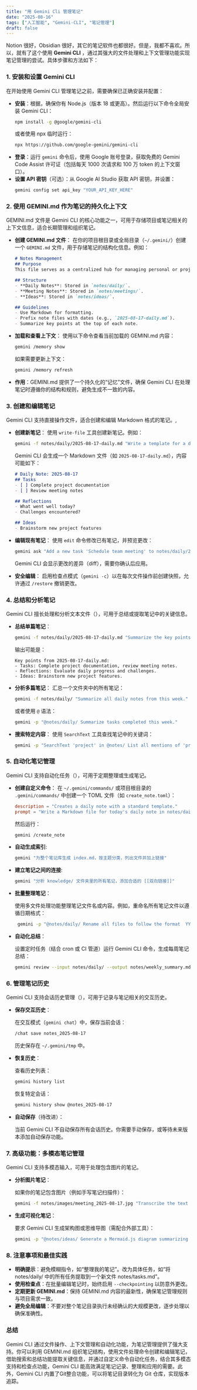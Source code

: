 ```yaml
---
title: "用 Gemini Cli 管理笔记"
date: "2025-08-16"
tags: ["人工智能", "Gemini-CLI", "笔记管理"]
draft: false
---
```


Notion 很好，Obsidian 很好，其它的笔记软件也都很好。但是，我都不喜欢。所以，就有了这个使用 **Gemini CLI** ，通过其强大的文件处理和上下文管理功能实现笔记管理的尝试。具体步骤和方法如下：

### 1. **安装和设置 Gemini CLI**

在开始使用 Gemini CLI 管理笔记之前，需要确保已正确安装并配置：
- **安装**：根据，确保你有 Node.js（版本 18 或更高）。然后运行以下命令全局安装 Gemini CLI：[](https://proflead.dev/posts/gemini-cli-tutorial/)
  ```bash
  npm install -g @google/gemini-cli
  ```
  或者使用 npx 临时运行：
  ```bash
  npx https://github.com/google-gemini/gemini-cli
  ```
- **登录**：运行 `gemini` 命令后，使用 Google 账号登录，获取免费的 Gemini Code Assist 许可证（包括每天 1000 次请求和 100 万 token 的上下文窗口）。
- **设置 API 密钥**（可选）：从 Google AI Studio 获取 API 密钥，并设置：
  ```bash
  gemini config set api_key "YOUR_API_KEY_HERE"
  ```

### 2. **使用 GEMINI.md 作为笔记的持久化上下文**

GEMINI.md 文件是 Gemini CLI 的核心功能之一，可用于存储项目或笔记相关的上下文信息，适合长期管理和组织笔记。[](https://softwareplanetgroup.co.uk/best-practices-for-using-gemini-cli/)[](https://danicat.dev/posts/20250715-gemini-cli-system-prompt/)

- **创建 GEMINI.md 文件**：
  在你的项目根目录或全局目录（`~/.gemini/`）创建一个 `GEMINI.md` 文件，用于存储笔记的结构化信息。例如：
  ```markdown
  # Notes Management
  ## Purpose
  This file serves as a centralized hub for managing personal or project-related notes.

  ## Structure
  - **Daily Notes**: Stored in `notes/daily/`.
  - **Meeting Notes**: Stored in `notes/meetings/`.
  - **Ideas**: Stored in `notes/ideas/`.

  ## Guidelines
  - Use Markdown for formatting.
  - Prefix note files with dates (e.g., `2025-08-17-daily.md`).
  - Summarize key points at the top of each note.
  ```

- **加载和查看上下文**：
  使用以下命令查看当前加载的 GEMINI.md 内容：
  ```bash
  gemini /memory show
  ```
  如果需要更新上下文：
  ```bash
  gemini /memory refresh
  ```

- **作用**：GEMINI.md 提供了一个持久化的“记忆”文件，确保 Gemini CLI 在处理笔记时遵循你的结构和规则，避免生成不一致的内容。

### 3. **创建和编辑笔记**

Gemini CLI 支持直接操作文件，适合创建和编辑 Markdown 格式的笔记。[](https://www.hackingnote.com/en/cheatsheets/gemini/),[](https://proflead.dev/posts/gemini-cli-tutorial/)

- **创建新笔记**：
  使用 `write-file` 工具创建新笔记。例如：
  ```bash
  gemini -f notes/daily/2025-08-17-daily.md "Write a template for a daily note with sections for Tasks, Reflections, and Ideas."
  ```
  Gemini CLI 会生成一个 Markdown 文件（如 `2025-08-17-daily.md`），内容可能如下：
  ```markdown
  # Daily Note: 2025-08-17
  ## Tasks
  - [ ] Complete project documentation
  - [ ] Review meeting notes

  ## Reflections
  - What went well today?
  - Challenges encountered?

  ## Ideas
  - Brainstorm new project features
  ```

- **编辑现有笔记**：
  使用 `edit` 命令修改已有笔记，并预览更改：
  ```bash
  gemini ask "Add a new task 'Schedule team meeting' to notes/daily/2025-08-17-daily.md"
  ```
  Gemini CLI 会显示更改的差异（diff），需要你确认后应用。

- **安全编辑**：
  启用检查点模式（`gemini -c`）以在每次文件操作前创建快照，允许通过 `/restore` 撤销更改。[](https://www.geeky-gadgets.com/gemini-cli-pro-tips-and-tricks/)

### 4. **总结和分析笔记**
Gemini CLI 擅长处理和分析文本文件（），可用于总结或提取笔记中的关键信息。[](https://www.hackingnote.com/en/cheatsheets/gemini/)

- **总结单篇笔记**：
  ```bash
  gemini -f notes/daily/2025-08-17-daily.md "Summarize the key points of this note."
  ```
  输出可能是：
  ```
  Key points from 2025-08-17-daily.md:
  - Tasks: Complete project documentation, review meeting notes.
  - Reflections: Evaluate daily progress and challenges.
  - Ideas: Brainstorm new project features.
  ```

- **分析多篇笔记**：
  汇总一个文件夹中的所有笔记：
  ```bash
  gemini -f notes/daily/ "Summarize all daily notes from this week."
  ```
  或者使用 `@` 语法：[](https://gist.github.com/alkimiadev/1a6401a29a7844f6b64fccd826d9bd7a)
  ```bash
  gemini -p "@notes/daily/ Summarize tasks completed this week."
  ```

- **搜索特定内容**：
  使用 `SearchText` 工具查找笔记中的关键词：
  ```bash
  gemini -p "SearchText 'project' in @notes/ List all mentions of 'project' with file paths."
  ```

### 5. **自动化笔记管理**
Gemini CLI 支持自动化任务（），可用于定期整理或生成笔记。[](https://www.geeky-gadgets.com/gemini-cli-pro-tips-and-tricks/)

- **创建自定义命令**：
  在 `~/.gemini/commands/` 或项目根目录的 `.gemini/commands/` 中创建一个 TOML 文件（如 `create_note.toml`）：
  ```toml
  description = "Creates a daily note with a standard template."
  prompt = "Write a Markdown file for today's daily note in notes/daily/ with sections for Tasks, Reflections, and Ideas."
  ```
  然后运行：
  ```bash
  gemini /create_note
  ```

- **自动生成索引**:
  ```bash
  gemini "为整个笔记库生成 index.md，按主题分类，列出文件并加上链接"
   ```

- **建立笔记之间的连接**:
  ```bash
  gemini "分析 knowledge/ 文件夹里的所有笔记，添加合适的 [[双向链接]]"
  ```
- **批量整理笔记**：
  
  使用多文件处理功能整理笔记文件名或内容。例如，重命名所有笔记文件以遵循日期格式：
   ```bash
    gemini -p "@notes/daily/ Rename all files to follow the format  YYYY-MM-DD-daily.md."
   ```

- **自动化总结**：
  
  设置定时任务（结合 cron 或 CI 管道）运行 Gemini CLI 命令，生成每周笔记总结：
  ```bash
  gemini review --input notes/daily/ --output notes/weekly_summary.md "Summarize all tasks and ideas from this week's daily notes."
  ```

### 6. **管理笔记历史**
Gemini CLI 支持会话历史管理（），可用于记录与笔记相关的交互历史。[](https://github.com/google-gemini/gemini-cli/issues/3882)

- **保存交互历史**：
  
  在交互模式（`gemini chat`）中，保存当前会话：
  ```bash
  /chat save notes_2025-08-17
  ```
  历史保存在 `~/.gemini/tmp` 中。

- **恢复历史**：
  
  查看历史列表：
  ```bash
  gemini history list
  ```
  恢复特定会话：
  ```bash
  gemini history show @notes_2025-08-17
  ```

- **自动保存**（待改进）：
  
  当前 Gemini CLI 不自动保存所有会话历史。你需要手动保存，或等待未来版本添加自动保存功能。[](https://github.com/google-gemini/gemini-cli/issues/3882)

### 7. **高级功能：多模态笔记管理**
Gemini CLI 支持多模态输入，可用于处理包含图片的笔记。[](https://www.geeky-gadgets.com/gemini-cli-pro-tips-and-tricks/)

- **分析图片笔记**：
  
  如果你的笔记包含图片（例如手写笔记扫描件）：
  ```bash
  gemini -f notes/images/meeting_2025-08-17.jpg "Transcribe the text in this image and summarize the key points."
  ```

- **生成可视化笔记**：
  
  要求 Gemini CLI 生成架构图或思维导图（需配合外部工具）：
  ```bash
  gemini -p "@notes/ideas/ Generate a Mermaid.js diagram summarizing the relationships between ideas."
  ```

### 8. **注意事项和最佳实践**
- **明确提示**：避免模糊指令，如“整理我的笔记”。改为具体任务，如“将 notes/daily/ 中的所有任务提取到一个新文件 notes/tasks.md”。[](https://softwareplanetgroup.co.uk/best-practices-for-using-gemini-cli/)
- **使用检查点**：在批量编辑笔记时，始终启用 `--checkpointing` 以防意外更改。[](https://www.geeky-gadgets.com/gemini-cli-pro-tips-and-tricks/)
- **定期更新 GEMINI.md**：保持 GEMINI.md 内容的最新性，确保笔记管理规则与项目需求一致。[](https://softwareplanetgroup.co.uk/best-practices-for-using-gemini-cli/)
- **避免全局编辑**：不要对整个笔记目录执行未经确认的大规模更改，逐步处理以确保准确性。[](https://softwareplanetgroup.co.uk/best-practices-for-using-gemini-cli/)

### 总结
Gemini CLI 通过文件操作、上下文管理和自动化功能，为笔记管理提供了强大支持。你可以利用 GEMINI.md 组织笔记结构，使用文件处理命令创建和编辑笔记，借助搜索和总结功能提取关键信息，并通过自定义命令自动化任务，结合其多模态支持和检查点功能，Gemini CLI 能高效满足笔记记录、整理和应用的需要。此外，Gemini CLI 内置了Git整合功能，可以将笔记目录转化为 Git 仓库，实现版本追踪。
